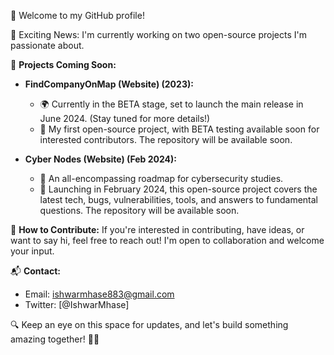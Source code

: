 👋 Welcome to my GitHub profile!

🚀 Exciting News: I'm currently working on two open-source projects I'm passionate about.

🌟 **Projects Coming Soon:**

- **FindCompanyOnMap (Website) (2023):**
  - 🌍 Currently in the BETA stage, set to launch the main release in June 2024. (Stay tuned for more details!)
  - 🎉 My first open-source project, with BETA testing available soon for interested contributors. The repository will be available soon.

- **Cyber Nodes (Website) (Feb 2024):**
  - 🔐 An all-encompassing roadmap for cybersecurity studies.
  - 🚨 Launching in February 2024, this open-source project covers the latest tech, bugs, vulnerabilities, tools, and answers to fundamental questions. The repository will be available soon.

🤝 **How to Contribute:**
If you're interested in contributing, have ideas, or want to say hi, feel free to reach out! I'm open to collaboration and welcome your input.

📬 **Contact:**
- Email: ishwarmhase883@gmail.com
- Twitter: [@IshwarMhase]

🔍 Keep an eye on this space for updates, and let's build something amazing together! 🚧✨
